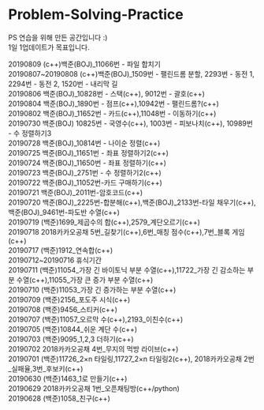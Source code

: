 # Problem-Solving-Practice
PS 연습을 위해 만든 공간입니다 :)<br>
1일 1업데이트가 목표입니다.<br>

20190809 (c++)백준(BOJ)_11066번 - 파일 합치기<br>
20190807~20190808 (c++)백준(BOJ)_1509번 - 팰린드롬 분할, 2293번 - 동전 1, 2294번 - 동전 2, 1520번 - 내리막 길<br>
20190806 백준(BOJ)_10828번 - 스택(c++), 9012번 - 괄호(c++)<br>
20190804 백준(BOJ)_1890번 - 점프(c++),10942번 - 팰린드롬?(c++)<br>
20190802 백준(BOJ)_11652번 - 카드(c++),11048번 - 이동하기(c++)<br>
20190730 백준(BOJ) 10825번 - 국영수(c++), 1003번 - 피보나치(c++), 10989번 - 수 정렬하기3<br>
20190728 백준(BOJ)_10814번 - 나이순 정렬(c++)<br>
20190725 백준(BOJ)_11651번 - 좌표 정렬하기2(c++)<br>
20190724 백준(BOJ)_11650번 - 좌표 정렬하기(c++)<br>
20190723 백준(BOJ)_2751번 - 수 정렬하기2(c++)<br>
20190722 백준(BOJ)_11052번-카드 구매하기(c++)<br>
20190721 백준(BOJ)_2011번-암호코드(c++)<br>
20190720 백준(BOJ)_2225번-합분해(c++),백준(BOJ)_2133번-타일 채우기(c++),백준(BOJ)_9461번-파도반 수열(c++)<br>
20190719 (백준)1699_제곱수의 합(c++),2579_계단오르기(c++)<br>
20190718 2018카카오공채 5번_길찾기(c++),6번_매칭 점수(c++),7번_블록 게임(c++)<br>
20190717 (백준)1912_연속합(c++)<br>
20190712~20190716 휴식기간<br>
20190711 (백준)11054_가장 긴 바이토닉 부분 수열(c++),11722_가장 긴 감소하는 부분 수열(c++),11055_가장 큰 증가 부분 수열(c++)<br>
20190710 (백준)11053_가장 긴 증가하는 부분 수열(c++)<br>
20190709 (백준)2156_포도주 시식(c++)<br>
20190708 (백준)9456_스티커(c++)<br>
20190707 (백준)11057_오르막 수(c++),2193_이친수(c++)<br>
20190705 (백준)10844_쉬운 계단 수(c++)<br>
20190703 (백준)9095_1,2,3 더하기(c++)<br>
20190702 2018카카오공채 4번_무지의 먹방 라이브(c++)<br>
20190701 (백준)11726_2×n 타일링,11727_2×n 타일링2(c++), 2018카카오공채 2번_실패율,3번_후보키(c++)<br>
20190630 (백준)1463_1로 만들기(c++)<br>
20190629 2018카카오공채 1번_오픈채팅방(c++/python)<br>
20190628 (백준)1058_친구(c++)<br>
